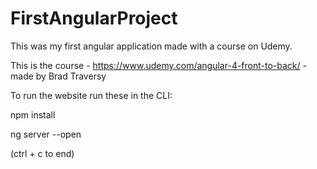 # FirstAngularProject
This was my first angular application made with a course on Udemy.

This is the course - https://www.udemy.com/angular-4-front-to-back/ - made by Brad Traversy

To run the website run these in the CLI:

npm install

ng server --open

(ctrl + c to end)
